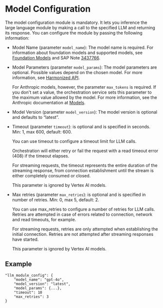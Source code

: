 <!-- loioc1bdb26ca11f4457a183df0940419113 -->

# Model Configuration

The model configuration module is mandatory. It lets you inference the large language module by making a call to the specified LLM and returning its response. You can configure the module by passing the following information:

-   Model Name \(parameter `model_name`\): The model name is required. For information about foundation models and supported models, see [Foundation Models](foundation-models-2d981fb.md) and SAP Note [3437766](https://me.sap.com/notes/3437766).

-   Model Parameters \(parameter `model_params`\): The model parameters are optional. Possible values depend on the chosen model. For more information, see [Harmonized API](harmonized-api-e99365f.md).

    For Anthropic models, however, the parameter `max_tokens` is required. If you don't set a value, the orchestration service sets this parameter to the maximum value allowed by the model. For more information, see the Anthropic documentation at [Models](https://docs.anthropic.com/en/docs/about-claude/models).

-   Model Version \(parameter `model_version`\): The model version is optional and defaults to “latest”.

-   Timeout \(parameter `timeout`\): is optional and is specified in seconds. Min: 1, max 600, default: 600.

    You can use timeout to configure a timeout limit for LLM calls. 

    Orchestration will either retry or fail the request with a read timeout error \(408\) if the timeout elapses.

    For streaming requests, the timeout represents the entire duration of the streaming response, from connection establishment until the stream is either completely consumed or closed.

    This parameter is ignored by Vertex AI models.

-   Max retries \(parameter `max_retries`\): is optional and is specified in number of retries. Min: 0, max 5, default: 2.

    You can use max\_retries to configure a number of retries for LLM calls. Retries are attempted in case of errors related to connection, network and read timeouts, for example.

    For streaming requests, retries are only attempted when establishing the initial connection. Retries are not attempted after streaming responses have started.

    This parameter is ignored by Vertex AI models.




<a name="loioc1bdb26ca11f4457a183df0940419113__section_sxp_1ph_lgc"/>

## Example

```
"llm_module_config": {
    "model_name": "gpt-4o",
    "model_version": "latest",
    "model_params": {...},
    "timeout": 10
    "max_retries": 3
}
```

